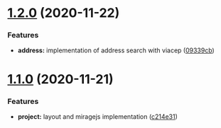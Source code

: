 # [1.2.0](https://github.com/lucas-eduardo/react-strategy/compare/v1.1.0...v1.2.0) (2020-11-22)


### Features

* **address:** implementation of address search with viacep ([09339cb](https://github.com/lucas-eduardo/react-strategy/commit/09339cb93eda27dc2bcc516cb3105e3e3fa6f17d))

# [1.1.0](https://github.com/lucas-eduardo/react-strategy/compare/v1.0.0...v1.1.0) (2020-11-21)


### Features

* **project:** layout and miragejs implementation ([c214e31](https://github.com/lucas-eduardo/react-strategy/commit/c214e31dffc1799a40aa008380eaa900b1241a51))
